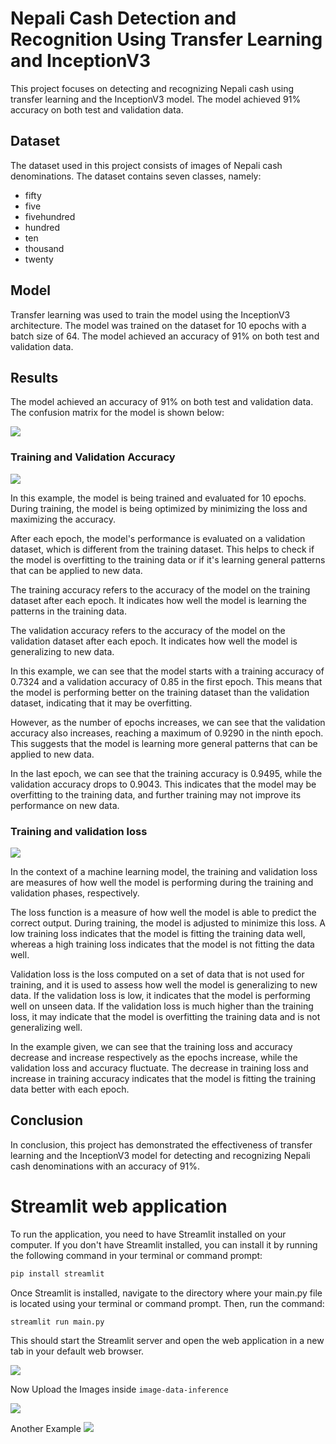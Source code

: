 # Nepali Cash Detection and Recognition Using Transfer Learning and InceptionV3
This project focuses on detecting and recognizing Nepali cash using transfer learning and the InceptionV3 model. The model achieved 91% accuracy on both test and validation data.

## Dataset
The dataset used in this project consists of images of Nepali cash denominations. The dataset contains seven classes, namely:

* fifty
* five
* fivehundred
* hundred
* ten
* thousand
* twenty

## Model
Transfer learning was used to train the model using the InceptionV3 architecture. The model was trained on the dataset for 10 epochs with a batch size of 64. The model achieved an accuracy of 91% on both test and validation data.

## Results
The model achieved an accuracy of 91% on both test and validation data. The confusion matrix for the model is shown below:

<img src = "./evaluation-images/confusion-matrix.png">

### Training and Validation Accuracy
<img src = "./evaluation-images/train_val_acc.png">

In this example, the model is being trained and evaluated for 10 epochs. During training, the model is being optimized by minimizing the loss and maximizing the accuracy.

After each epoch, the model's performance is evaluated on a validation dataset, which is different from the training dataset. This helps to check if the model is overfitting to the training data or if it's learning general patterns that can be applied to new data.

The training accuracy refers to the accuracy of the model on the training dataset after each epoch. It indicates how well the model is learning the patterns in the training data.

The validation accuracy refers to the accuracy of the model on the validation dataset after each epoch. It indicates how well the model is generalizing to new data.

In this example, we can see that the model starts with a training accuracy of 0.7324 and a validation accuracy of 0.85 in the first epoch. This means that the model is performing better on the training dataset than the validation dataset, indicating that it may be overfitting.

However, as the number of epochs increases, we can see that the validation accuracy also increases, reaching a maximum of 0.9290 in the ninth epoch. This suggests that the model is learning more general patterns that can be applied to new data.

In the last epoch, we can see that the training accuracy is 0.9495, while the validation accuracy drops to 0.9043. This indicates that the model may be overfitting to the training data, and further training may not improve its performance on new data.


### Training and validation loss
<img src = "./evaluation-images/train_val_loss.png">

In the context of a machine learning model, the training and validation loss are measures of how well the model is performing during the training and validation phases, respectively.

The loss function is a measure of how well the model is able to predict the correct output. During training, the model is adjusted to minimize this loss. A low training loss indicates that the model is fitting the training data well, whereas a high training loss indicates that the model is not fitting the data well.

Validation loss is the loss computed on a set of data that is not used for training, and it is used to assess how well the model is generalizing to new data. If the validation loss is low, it indicates that the model is performing well on unseen data. If the validation loss is much higher than the training loss, it may indicate that the model is overfitting the training data and is not generalizing well.

In the example given, we can see that the training loss and accuracy decrease and increase respectively as the epochs increase, while the validation loss and accuracy fluctuate. The decrease in training loss and increase in training accuracy indicates that the model is fitting the training data better with each epoch.

## Conclusion
In conclusion, this project has demonstrated the effectiveness of transfer learning and the InceptionV3 model for detecting and recognizing Nepali cash denominations with an accuracy of 91%.


# Streamlit web application
To run the application, you need to have Streamlit installed on your computer. If you don't have Streamlit installed, you can install it by running the following command in your terminal or command prompt:

```bash
pip install streamlit
```
Once Streamlit is installed, navigate to the directory where your main.py file is located using your terminal or command prompt. Then, run the command:

```bash
streamlit run main.py
```

This should start the Streamlit server and open the web application in a new tab in your default web browser.

<img src = "./streamlit-output/streamlit-home.png">

Now Upload the Images inside `image-data-inference`

<img src = "./streamlit-output/inference-1.png">

Another Example
<img src = "./streamlit-output/inference-2.png">






